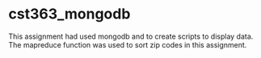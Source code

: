 # cst363_mongodb
This assignment had used mongodb and to create scripts to display data. The mapreduce function was used to sort zip codes in this assignment.
